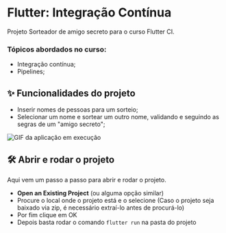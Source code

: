 # Flutter: Integração Contínua

Projeto Sorteador de amigo secreto para o curso Flutter CI.

### Tópicos abordados no curso:

- Integração contínua;
- Pipelines;

## ✨ Funcionalidades do projeto

- Inserir nomes de pessoas para um sorteio;
- Selecionar um nome e sortear um outro nome, validando e seguindo as segras de um "amigo secreto";

![GIF da aplicação em execução](sorteador.gif)

## 🛠️ Abrir e rodar o projeto

Aqui vem um passo a passo para abrir e rodar o projeto.

- **Open an Existing Project** (ou alguma opção similar)
- Procure o local onde o projeto está e o selecione (Caso o projeto seja baixado via zip, é necessário extraí-lo antes de procurá-lo)
- Por fim clique em OK
- Depois basta rodar o comando `flutter run` na pasta do projeto
